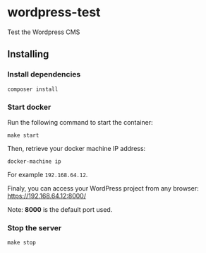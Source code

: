 # wordpress-test
Test the Wordpress CMS

## Installing

### Install dependencies
```shell script
composer install
```

### Start docker

Run the following command to start the container:
 
````shell script
make start
````

Then, retrieve your docker machine IP address:
```shell script
docker-machine ip
``` 

For example `192.168.64.12`.

Finaly, you can access your WordPress project from any browser:
https://192.168.64.12:8000/

Note: **8000** is the default port used.

### Stop the server
````shell script
make stop
````
